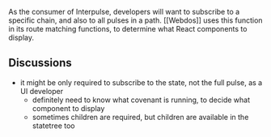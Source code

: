 As the consumer of Interpulse, developers will want to subscribe to a specific chain, and also to all pulses in a path.  [[Webdos]] uses this function in its route matching functions, to determine what React components to display.


## Discussions
 - it might be only required to subscribe to the state, not the full pulse, as a UI developer
	 - definitely need to know what covenant is running, to decide what component to display
	 - sometimes children are required, but children are available in the statetree too